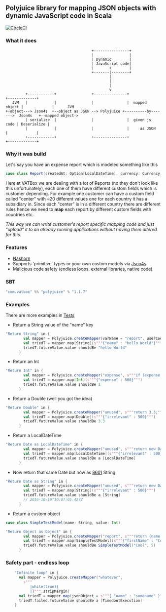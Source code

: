 ## Polyjuice library for mapping JSON objects with dynamic JavaScript code in Scala
[![CircleCI](https://circleci.com/gh/VATBox/polyjuicelib.svg?style=svg)](https://circleci.com/gh/VATBox/polyjuicelib)
### What it does
```
                                       +----------------+
                                       |                |
                                       | Dynamic        |
                                       | JavaScript code|
                                       |       +        |
                                       +-------|--------+
                                               |
                                               |
                                               |
                                               v
         +------------+                +---------------+                +-------------+
   JVM   |            |                |               |  mapped object |             |      JVM
+-object---> Json4s  +--object as JSON --> Polyjuice +----------by------->  Json4s   +--mapped object->
         | serialize  |                |               |  given js code | Deserialize |
         |            |                |               |     as JSON    |             |
         +------------+                +---------------+                +-------------+

```
 
### Why it was build
Let's say you have an expense report which is modeled something like this
```scala
case class Report(createdAt: Option[LocalDateTime], currency: Currency, amount: Double, country: Option[String], customFields: Map[String,CustomField]) 
```                        
Here at VATBox we are dealing with a lot of Reports (no they don't look like this unfortunately), each one of them have different custom fields which is customer depending.
For example one customer can have a custom field called "center" with ~20 different values one for each country it has a subsidiary in.
Since each "center" is in a different country there are different rules hence we need to __map__ each report by different custom fields with countries etc.

*This way we can write customer's report specific mapping code and just "upload" it to an already running applications without having them altered for this.*  
 
### Features
* [Nashorn](http://www.oracle.com/technetwork/articles/java/jf14-nashorn-2126515.html) 
* Supports 'primitive' types or your own custom models via [Json4s](https://github.com/json4s/json4s)
* Malicious code safety (endless loops, external libraries, native code)  

### SBT

```scala
"com.vatbox" %% "polyjuice" % "1.1.7"
```

### Examples
There are more examples in [Tests](/src/test/scala/com/vatbox/polyjuice/PolyjuiceSpec.scala)
* Return a String value of the "name" key
```scala
"Return String" in {
        val mapper = Polyjuice.createMapper(varName = "report", userCode = s"""return report.name;""")
        val triedT = mapper.map[String](s"""{"name" : "hello World"}""")
        triedT.futureValue.value shouldBe "hello World"
      }
```
* Return an Int
```scala
"Return Int" in {
        val mapper = Polyjuice.createMapper("expense", s"""if (expense.expense > 400) {return 1;} else {return 2;}""")
        val triedT = mapper.map[Int](s"""{"expense" : 500}""")
        triedT.futureValue.value shouldBe 1
      }
```
* Return a Double (well you got the idea)
```scala
"Return Double" in {
        val mapper = Polyjuice.createMapper("unused", s"""return 3.3;""")
        val triedT = mapper.map[Double](s"""{"irrelevant" : 500}""")
        triedT.futureValue.value shouldBe 3.3
      }
```
* Return a LocalDateTime
```scala
"Return Date as LocalDateTime" in {
        val mapper = Polyjuice.createMapper("unused", s"""return new Date();""")
        val triedT = mapper.map[LocalDateTime](s"""{"irrelevant" : 500}""")
        triedT.futureValue.value shouldBe a [LocalDateTime]
      }
```
* Now return that same Date but now as [8601](https://en.wikipedia.org/wiki/ISO_8601) String
```scala
"Return Date as String" in {
        val mapper = Polyjuice.createMapper("unused", s"""return new Date();""")
        val triedT = mapper.map[String](s"""{"irrelevant" : 500}""")
        triedT.futureValue.value shouldBe a [String]
        // 2016-10-19T10:07:05.427Z
      }
```
* Return a custom object
```scala 
case class SimpleTestModel(name: String, value: Int)
```
```scala
"Return Object as Object" in {
        val mapper = Polyjuice.createMapper("report", s"""return {name: report.firstName, value : 5};""")
        val triedT = mapper.map[SimpleTestModel](s"""{"firstName" : "Cool"}""")
        triedT.futureValue.value shouldBe SimpleTestModel("Cool", 5)
      }
```

### Safety part - endless loop
```scala
    "Infinite loop" in {
      val mapper = Polyjuice.createMapper("whatever",
        s"""
           |while(true){
           |}""".stripMargin)
      val triedT = mapper.map(jsonObject = s"""{ "name" : "somename" }""", timeout = 3 seconds)
      triedT.failed.futureValue shouldBe a [TimedoutExecution]
    }
```
